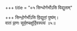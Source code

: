 +++
title = "०५ सिन्धोर्गर्भोऽसि विद्युताम्"

+++
सिन्धो॒र्गर्भो॑ऽसि वि॒द्युतां॒ पुष्प॑म्।  
वातः॑ प्रा॒णः सूर्य॒श्चक्षु॑र्दि॒वस्पयः॑ ॥५॥  